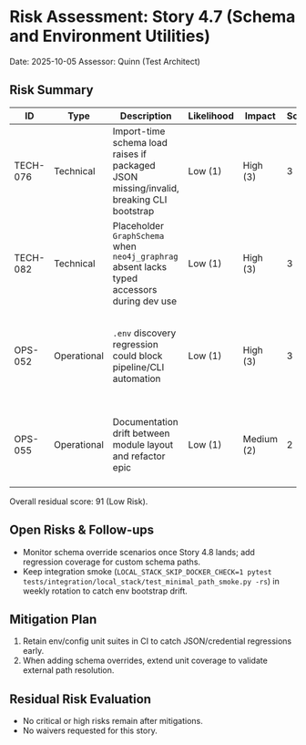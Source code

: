 # Risk Assessment: Story 4.7 (Schema and Environment Utilities)

Date: 2025-10-05
Assessor: Quinn (Test Architect)

## Risk Summary

| ID        | Type        | Description                                                                                 | Likelihood | Impact | Score | Status      | Mitigation |
| --------- | ----------- | ------------------------------------------------------------------------------------------- | ---------- | ------ | ----- | ----------- | ---------- |
| TECH-076  | Technical   | Import-time schema load raises if packaged JSON missing/invalid, breaking CLI bootstrap     | Low (1)    | High (3) | 3   | Mitigated   | Default schema bundled under `scripts/config/`, unit tests cover missing/invalid paths |
| TECH-082  | Technical   | Placeholder `GraphSchema` when `neo4j_graphrag` absent lacks typed accessors during dev use | Low (1)    | High (3) | 3   | Mitigated   | Pipeline already raises earlier when GraphRAG deps are unavailable; documented in README |
| OPS-052   | Operational | `.env` discovery regression could block pipeline/CLI automation                            | Low (1)    | High (3) | 3   | Mitigated   | Unit suites exercise discovery overrides; integration smoke executed 2025-10-05 with `.env` |
| OPS-055   | Operational | Documentation drift between module layout and refactor epic                                | Low (1)    | Medium (2) | 2 | Cleared     | Architecture shard/source tree verified post-change; QA review today confirms alignment |

Overall residual score: 91 (Low Risk).

## Open Risks & Follow-ups

- Monitor schema override scenarios once Story 4.8 lands; add regression coverage for custom schema paths.
- Keep integration smoke (`LOCAL_STACK_SKIP_DOCKER_CHECK=1 pytest tests/integration/local_stack/test_minimal_path_smoke.py -rs`) in weekly rotation to catch env bootstrap drift.

## Mitigation Plan

1. Retain env/config unit suites in CI to catch JSON/credential regressions early.
2. When adding schema overrides, extend unit coverage to validate external path resolution.

## Residual Risk Evaluation

- No critical or high risks remain after mitigations.
- No waivers requested for this story.
